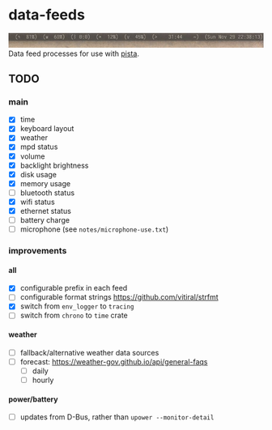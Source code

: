 data-feeds
===============================================================================
![Screenshot](screenshot.jpg)
Data feed processes for use with [pista](https://github.com/xandkar/pista).

TODO
----

### main
- [x] time
- [x] keyboard layout
- [x] weather
- [x] mpd status
- [x] volume
- [x] backlight brightness
- [x] disk usage
- [x] memory usage
- [ ] bluetooth status
- [x] wifi status
- [x] ethernet status
- [ ] battery charge
- [ ] microphone (see `notes/microphone-use.txt`)

### improvements

#### all
- [x] configurable prefix in each feed
- [ ] configurable format strings https://github.com/vitiral/strfmt
- [x] switch from `env_logger` to `tracing`
- [ ] switch from `chrono` to `time` crate

#### weather
- [ ] fallback/alternative weather data sources
- [ ] forecast: https://weather-gov.github.io/api/general-faqs
  - [ ] daily
  - [ ] hourly

#### power/battery
- [ ] updates from D-Bus, rather than `upower --monitor-detail`
